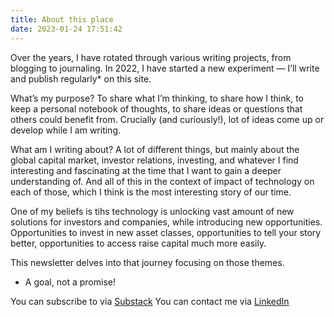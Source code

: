 ```yaml
---
title: About this place
date: 2023-01-24 17:51:42
---
```


Over the years, I have rotated through various writing projects, from blogging to journaling. In 2022, I have started a new experiment — I’ll write and publish regularly* on this site.

What’s my purpose? To share what I’m thinking, to share how I think, to keep a personal notebook of thoughts, to share ideas or questions that others could benefit from. Crucially (and curiously!), lot of ideas come up or develop while I am writing.

What am I writing about? A lot of different things, but mainly about the global capital market, investor relations, investing, and whatever I find interesting and fascinating at the time that I want to gain a deeper understanding of. And all of this in the context of impact of technology on each of those, which I think is the most interesting story of our time.

One of my beliefs is tihs technology is unlocking vast amount of new solutions for investors and companies, while introducing new opportunities. Opportunities to invest in new asset classes, opportunities to tell your story better, opportunities to access raise capital much more easily.

This newsletter delves into that journey focusing on those themes.

* A goal, not a promise!

You can subscribe to via [Substack]((https://mikechoj.substack.com/))
You can contact me via [LinkedIn](https://www.linkedin.com/in/mikechoj/)


